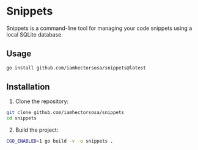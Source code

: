 # Snippets

Snippets is a command-line tool for managing your code snippets using a local SQLite database.

## Usage

```bash
go install github.com/iamhectorsosa/snippets@latest
```

## Installation

1. Clone the repository:

```bash
git clone github.com/iamhectorsosa/snippets
cd snippets
```

2. Build the project:

```bash
CGO_ENABLED=1 go build -v -o snippets .
```
